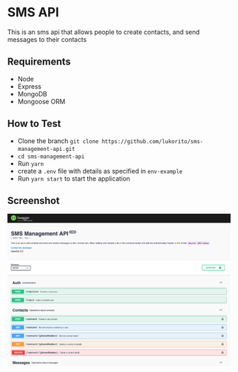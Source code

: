# SMS API
This is an sms api that allows people to create contacts, and send messages to their contacts

## Requirements
- Node
- Express
- MongoDB
- Mongoose ORM

## How to Test
- Clone the branch `git clone https://github.com/lukorito/sms-management-api.git`
- `cd sms-management-api`
- Run `yarn`
- create a `.env` file with details as specified in `env-example`
- Run `yarn start` to start the application

## Screenshot
![Screenshot](Screenshot.png "Screenshot")


